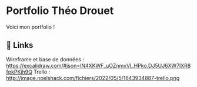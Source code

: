 
# Portfolio Théo Drouet 

Voici mon portfolio !



## 🔗 Links
Wireframe et base de données : https://excalidraw.com/#json=IN4XKWF_uOZnmxVI_HPko,DJ5UJ6XW7lXR8fpkPKjh9Q
Trello : http://image.noelshack.com/fichiers/2022/05/5/1643934887-trello.png